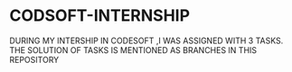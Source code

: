 # CODSOFT-INTERNSHIP
DURING MY INTERSHIP IN CODESOFT ,I WAS ASSIGNED WITH 3 TASKS.
THE  SOLUTION OF TASKS IS MENTIONED AS BRANCHES IN THIS REPOSITORY
